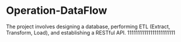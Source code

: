 # Operation-DataFlow
The project involves designing a database, performing ETL (Extract, Transform, Load), and establishing a RESTful API.
11111111111111111111111
